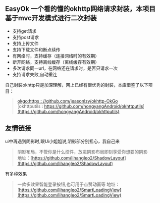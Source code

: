 ## EasyOk 一个看的懂的okhttp网络请求封装，本项目基于mvc开发模式进行二次封装

* 支持get请求
* 支持post请求
* 支持上传文件 
* 支持下载文件和断点续传  
* 有网络时，支持缓存（连接网络时的有效期）
* 断开网络，支持离线缓存（离线缓存有效期） 
* 多次请求同一url，在网络还在请求时，是否只请求一次
* 支持请求失败,自动重连

自己封装okhttp只是加深理解，网上已经有很优秀的封装，本库借鉴了以下项目：
>  [okgo:https : //github.com/jeasonlzy/okhttp-OkGo](https://github.com/jeasonlzy/okhttp-OkGo)  
[okhttputils : https://github.com/hongyangAndroid/okhttputils](https://github.com/hongyangAndroid/okhttputils) 

## 友情链接
ui中再遇到阴影时,跟Ui小姐姐说,阴影部分别担心，我自己来
> 阴影布局，不管你是什么控件，放进阴影布局即刻享受你想要的阴影  
地址：[https://github.com/lihangleo2/ShadowLayout](https://github.com/lihangleo2/ShadowLayout)

有多种效果
> 一款多效果智能登录按钮,也可用于点赞动画等
地址：[https://github.com/lihangleo2/SmartLoadingView](https://github.com/lihangleo2/SmartLoadingView)


